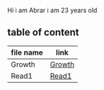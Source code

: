
Hi i am Abrar i am 23 years old

## table of content
|file name|link|
|----------------|--------------------------------------|
|Growth|[Growth](https://abraralzubaidi.github.io/reading-notes/Growth)|
|Read1|[Read1](https://abraralzubaidi.github.io/reading-notes/Read1)|

